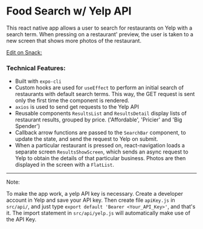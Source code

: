 # Food Search w/ Yelp API

This react native app allows a user to search for restaurants on Yelp with a search term. When pressing on a restaurant' preview, the user is taken to a new screen that shows more photos of the restaurant.


[Edit on Snack:](https://snack.expo.io/@miguelniblock/github.com-miguelniblock-reactnative-foodsearch-yelp-api) 

### Technical Features:

- Built with `expo-cli`
- Custom hooks are used for `useEffect` to perform an initial search of restaurants with default search terms. This way, the GET request is sent only the first time the component is rendered.
- `axios` is used to send get requests to the Yelp API
- Reusable components `ResultsList` and `ResultsDetail` display lists of restaurant results, grouped by price. ('Affordable', 'Pricier' and 'Big Spender')
- Callback arrow functions are passed to the `SearchBar` component, to update the state, and send the request to Yelp on submit.
- When a particular restaurant is pressed on, react-navigation loads a separate screen `ResultsShowScreen`, which sends an async request to Yelp to obtain the details of that particular business. Photos are then displayed in the screen with a `FlatList`.

---

Note:

To make the app work, a yelp API key is necessary. Create a developer account in Yelp and save your API key. Then create file `apiKey.js` in `src/api/`, and just type `export default 'Bearer <Your_API_Key>'`, and that's it. The import statement in `src/api/yelp.js` will automatically make use of the API Key.